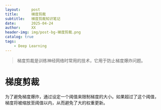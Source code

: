 ```yaml
---
layout:     post
title:      梯度剪裁
subtitle:   梯度剪裁知识笔记
date:       2025-04-24
author:     XX
header-img: img/post-bg-梯度剪裁.png
catalog: true
tags:
    - Deep Learning
---
```


>梯度剪裁是训练神经网络时常用的技术，它用于防止梯度爆炸问题。

# 梯度剪裁
为了避免梯度爆炸，通过设定一个阈值来限制梯度的大小。如果超过了这个阈值，梯度将被缩放至阈值以内，从而避免了大的权重更新。

